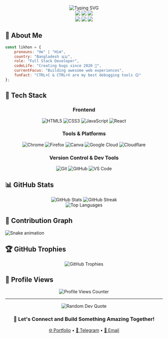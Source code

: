 <div align="center">
  <img src="https://readme-typing-svg.demolab.com?font=Fira+Code&weight=600&size=28&duration=4000&pause=1000&color=38BDAE&center=true&vCenter=true&width=435&lines=Hi+there%2C+I'm+Likhon+👋;Full+Stack+Developer;Tech+Enthusiast;Always+Learning+New+Things" alt="Typing SVG" />
</div>

<div align="center">
  <a href="https://likhon.xyz"><img src="https://img.shields.io/badge/Portfolio-likhon.xyz-38BDAE?style=for-the-badge&logo=web&logoColor=white" /></a>
  <a href="https://likhown.dev"><img src="https://img.shields.io/badge/Dev_Blog-likhown.dev-FF5722?style=for-the-badge&logo=dev.to&logoColor=white" /></a>
  <a href="https://likhonsheikh.com"><img src="https://img.shields.io/badge/Website-likhonsheikh.com-4285F4?style=for-the-badge&logo=google-chrome&logoColor=white" /></a>
</div>

<div align="center">
  <a href="mailto:me@likhonsheikh.com"><img src="https://img.shields.io/badge/Email-DD0031?style=for-the-badge&logo=gmail&logoColor=white" /></a>
  <a href="https://t.me/LearnwithLikhon"><img src="https://img.shields.io/badge/Learn_with_Likhon-2CA5E0?style=for-the-badge&logo=telegram&logoColor=white" /></a>
  <a href="https://github.com/likhonisaac"><img src="https://img.shields.io/github/followers/likhonisaac?style=for-the-badge&logo=github&logoColor=white" /></a>
</div>

## 💫 About Me

```javascript
const likhon = {
    pronouns: "He" | "Him",
    country: "Bangladesh 🇧🇩",
    role: "Full Stack Developer",
    codeLife: "Creating bugs since 2020 🐛",
    currentFocus: "Building awesome web experiences",
    funFact: "CTRL+C & CTRL+V are my best debugging tools 😉"
};
```

## 🚀 Tech Stack

<div align="center">
  
### Frontend
![HTML5](https://img.shields.io/badge/HTML5-E34F26?style=for-the-badge&logo=html5&logoColor=white)
![CSS3](https://img.shields.io/badge/CSS3-1572B6?style=for-the-badge&logo=css3&logoColor=white)
![JavaScript](https://img.shields.io/badge/JavaScript-F7DF1E?style=for-the-badge&logo=javascript&logoColor=black)
![React](https://img.shields.io/badge/React-20232A?style=for-the-badge&logo=react&logoColor=61DAFB)

### Tools & Platforms
![Chrome](https://img.shields.io/badge/Chrome-4285F4?style=for-the-badge&logo=google-chrome&logoColor=white)
![Firefox](https://img.shields.io/badge/Firefox-FF7139?style=for-the-badge&logo=firefox&logoColor=white)
![Canva](https://img.shields.io/badge/Canva-00C4CC?style=for-the-badge&logo=canva&logoColor=white)
![Google Cloud](https://img.shields.io/badge/Google_Cloud-4285F4?style=for-the-badge&logo=google-cloud&logoColor=white)
![Cloudflare](https://img.shields.io/badge/Cloudflare-F38020?style=for-the-badge&logo=cloudflare&logoColor=white)

### Version Control & Dev Tools
![Git](https://img.shields.io/badge/Git-F05032?style=for-the-badge&logo=git&logoColor=white)
![GitHub](https://img.shields.io/badge/GitHub-181717?style=for-the-badge&logo=github&logoColor=white)
![VS Code](https://img.shields.io/badge/VS_Code-007ACC?style=for-the-badge&logo=visual-studio-code&logoColor=white)

</div>

## 📊 GitHub Stats

<div align="center">
  <img src="https://github-readme-stats.vercel.app/api?username=likhonisaac&show_icons=true&theme=tokyonight&hide_border=true&count_private=true" alt="GitHub Stats" />
  <img src="https://github-readme-streak-stats.herokuapp.com/?user=likhonisaac&theme=tokyonight&hide_border=true" alt="GitHub Streak" />
</div>

<div align="center">
  <img src="https://github-readme-stats.vercel.app/api/top-langs/?username=likhonisaac&theme=tokyonight&hide_border=true&layout=compact" alt="Top Languages" />
</div>

## 🐍 Contribution Graph

![Snake animation](https://raw.githubusercontent.com/likhonisaac/snk/output/github-contribution-grid-snake.svg)

## 🏆 GitHub Trophies

<div align="center">
  <img src="https://github-profile-trophy.vercel.app/?username=likhonisaac&theme=discord&no-frame=true&column=7" alt="GitHub Trophies" />
</div>

## 👥 Profile Views

<div align="center">
  <img src="https://profile-counter.glitch.me/likhonisaac/count.svg?" alt="Profile Views Counter" />
</div>

---

<div align="center">
  <img src="https://quotes-github-readme.vercel.app/api?type=horizontal&theme=tokyonight" alt="Random Dev Quote" />
  
  ### 💬 Let's Connect and Build Something Amazing Together!
  
  <a href="https://likhon.xyz">🌐 Portfolio</a> •
  <a href="https://t.me/LearnwithLikhon">📱 Telegram</a> •
  <a href="mailto:me@likhonsheikh.com">📧 Email</a>
</div>

